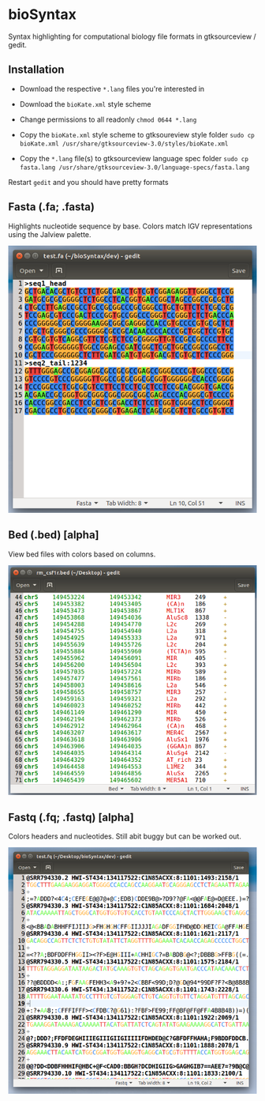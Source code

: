 # bioSyntax
Syntax highlighting for computational biology file formats in gtksourceview / gedit.

## Installation
- Download the respective `*.lang` files you're interested in
- Download the `bioKate.xml` style scheme
 
- Change permissions to all readonly
	`chmod 0644 *.lang`

- Copy the `bioKate.xml` style scheme to gtksoureview style folder
	`sudo cp bioKate.xml /usr/share/gtksourceview-3.0/styles/bioKate.xml`

- Copy the `*.lang` file(s) to gtksourceview language spec folder
	`sudo cp fasta.lang /usr/share/gtksourceview-3.0/language-specs/fasta.lang`

Restart `gedit` and you should have pretty formats 

## Fasta (.fa; .fasta)
Highlights nucleotide sequence by base. Colors match IGV representations using the Jalview palette.

![Fasta Example](dev/bioSyntax_fasta.png)

## Bed (.bed) [alpha]
View bed files with colors based on columns.

![Bed Example](dev/bioSyntax_bed.png)


## Fastq (.fq; .fastq) [alpha]
Colors headers and nucleotides. Still abit buggy but can be worked out.

![Fq Example](dev/bioSyntax_fq.png)
